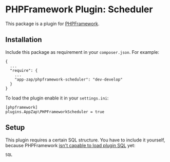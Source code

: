 # PHPFramework Plugin: Scheduler

This package is a plugin for [PHPFramework](https://github.com/app-zap/PHPFramework).

## Installation

Include this package as requirement in your `composer.json`. For example:

    {
      ...
      "require": {
        ...
        "app-zap/phpframework-scheduler": "dev-develop"
      }
    }

To load the plugin enable it in your `settings.ini`:

    [phpframework]
    plugins.AppZap\PHPFrameworkScheduler = true

## Setup

This plugin requires a certain SQL structure. You have to include it yourself, because PHPFramework [isn't capable to load plugin SQL](https://github.com/app-zap/PHPFramework/issues/51) yet:



    SQL

